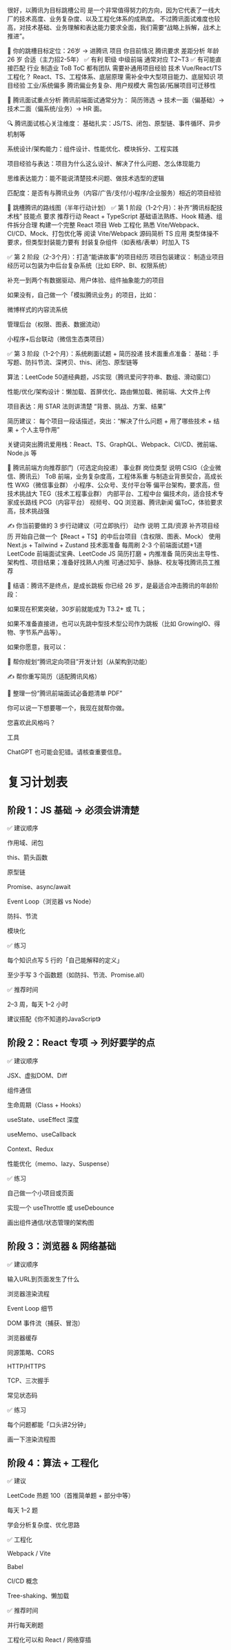 很好，以腾讯为目标跳槽公司 是一个非常值得努力的方向，因为它代表了一线大厂的技术高度、业务复杂度、以及工程化体系的成熟度。
不过腾讯面试难度也较高，对技术基础、业务理解和表达能力要求全面，我们需要“战略上拆解，战术上推进”。

🎯 你的跳槽目标定位：26岁 → 进腾讯
项目	你目前情况	腾讯要求	差距分析
年龄	26 岁	合适（主力招2-5年）	✅ 有利
职级	中级前端	通常对应 T2~T3	✅ 有可能直接匹配
行业	制造业	ToB ToC 都有团队	需要补通用项目经验
技术	Vue/React/TS 工程化？	React、TS、工程体系、底层原理	需补全中大型项目能力、底层知识
项目经验	工业/系统偏多	腾讯偏业务复杂、用户规模大	需包装/拓展项目可迁移性

🧠 腾讯面试重点分析
腾讯前端面试通常分为：
简历筛选 → 技术一面（偏基础）→ 技术二面（偏系统/业务）→ HR 面。

🔍 腾讯面试核心关注维度：
基础扎实：JS/TS、闭包、原型链、事件循环、异步机制等

系统设计/架构能力：组件设计、性能优化、模块拆分、工程实践

项目经验与表达：项目为什么这么设计、解决了什么问题、怎么体现能力

思维表达能力：能不能说清楚技术问题、做技术选型的逻辑

匹配度：是否有与腾讯业务（内容/广告/支付/小程序/企业服务）相近的项目经验

🧭 跳槽腾讯的路线图（半年行动计划）
✅ 第 1 阶段（1-2个月）：补齐“腾讯标配技术栈”
技能点	要求	推荐行动
React + TypeScript	基础语法熟练、Hook 精通、组件拆分合理	构建一个完整 React 项目
Web 工程化	熟悉 Vite/Webpack、CI/CD、Mock、打包优化等	阅读 Vite/Webpack 源码简析
TS 应用	类型体操不要求，但类型封装能力要有	封装复杂组件（如表格/表单）时加入 TS

✅ 第 2 阶段（2-3个月）：打造“能讲故事”的项目经历
项目包装建议：
制造业项目经历可以包装为中后台复杂系统（比如 ERP、BI、权限系统）

补充一到两个有数据驱动、用户体验、组件抽象能力的项目

如果没有，自己做一个「模拟腾讯业务」的项目，比如：

微博样式的内容流系统

管理后台（权限、图表、数据流动）

小程序+后台联动（微信生态类项目）

✅ 第 3 阶段（1-2个月）：系统刷面试题 + 简历投递
技术面重点准备：
基础：手写题、防抖节流、深拷贝、this、闭包、原型链等

算法：LeetCode 50道经典题，JS实现（腾讯爱问字符串、数组、滑动窗口）

性能/优化/架构设计：懒加载、首屏优化、路由懒加载、微前端、大文件上传

项目表达：用 STAR 法则讲清楚 “背景、挑战、方案、结果”

简历建议：
每个项目一段话描述，突出：“解决了什么问题 + 用了哪些技术 + 结果 + 个人主导作用”

关键词突出腾讯爱用栈：React、TS、GraphQL、Webpack、CI/CD、微前端、Node.js 等

💼 腾讯前端方向推荐部门（可选定向投递）
事业群	岗位类型	说明
CSIG（企业微信、腾讯云）	ToB 前端，业务复杂度高，工程体系重	与制造业背景契合，高成长性
WXG（微信事业群）	小程序、公众号、支付平台等	偏平台架构，要求高，但技术挑战大
TEG（技术工程事业群）	内部平台、工程中台	偏技术向，适合技术专家成长路线
PCG（内容平台）	视频号、QQ 浏览器、腾讯新闻	偏ToC，体验要求高，技术挑战强

✍️ 你当前要做的 3 步行动建议（可立即执行）
动作	说明	工具/资源
补齐项目经历	开始自己做一个【React + TS】的中后台项目（含权限、图表、Mock）	使用 Next.js + Tailwind + Zustand
技术面准备	每周刷 2-3 个前端面试题+1道 LeetCode	前端面试宝典、LeetCode JS
简历打磨 + 内推准备	简历突出主导性、架构性、项目结果；准备好找熟人内推	可通过知乎、脉脉、校友等找腾讯员工推荐

📌 结语：腾讯不是终点，是成长跳板
你已经 26 岁，是最适合冲击腾讯的年龄阶段：

如果现在积累突破，30岁前就能成为 T3.2+ 或 TL；

如果不准备直接进，也可以先跳中型技术型公司作为跳板（比如 GrowingIO、得物、字节系产品等）。

如果你愿意，我可以：

🎯 帮你规划“腾讯定向项目”开发计划（从架构到功能）

✍️ 帮你重写简历（适配腾讯风格）

📄 整理一份“腾讯前端面试必备题清单 PDF”

你可以说一下想要哪一个，我现在就帮你做。







您喜欢此风格吗？







工具



ChatGPT 也可能会犯错。请核查重要信息。

# 复习计划表

## 阶段 1：JS 基础 → 必须会讲清楚

✅ 建议顺序

作用域、闭包

this、箭头函数

原型链

Promise、async/await

Event Loop（浏览器 vs Node）

防抖、节流

模块化

✅ 练习

每个知识点写 5 行的「自己能解释的定义」

至少手写 3 个函数题（如防抖、节流、Promise.all）

✅ 推荐时间

2–3 周，每天 1–2 小时

建议搭配《你不知道的JavaScript》

## 阶段 2：React 专项 → 列好要学的点

✅ 建议顺序

JSX、虚拟DOM、Diff

组件通信

生命周期（Class + Hooks）

useState、useEffect 深度

useMemo、useCallback

Context、Redux

性能优化（memo、lazy、Suspense）

✅ 练习

自己做一个小项目或页面

实现一个 useThrottle 或 useDebounce

画出组件通信/状态管理的架构图


## 阶段 3：浏览器 & 网络基础

✅ 建议顺序

输入URL到页面发生了什么

浏览器渲染流程

Event Loop 细节

DOM 事件流（捕获、冒泡）

浏览器缓存

同源策略、CORS

HTTP/HTTPS

TCP、三次握手

常见状态码

✅ 练习

每个问题都能「口头讲2分钟」

画一下渲染流程图

## 阶段 4：算法 + 工程化

✅ 建议

LeetCode 热题 100（首推简单题 + 部分中等）

每天 1–2 题

学会分析复杂度、优化思路

✅ 工程化

Webpack / Vite

Babel

CI/CD 概念

Tree-shaking、懒加载

✅ 推荐时间

并行每天刷题

工程化可以和 React / 网络穿插
